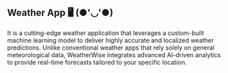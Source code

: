 ## Weather App  🖥️ (●'◡'●)
It is a cutting-edge weather application that leverages a custom-built machine learning model to deliver highly accurate and localized weather predictions. Unlike conventional weather apps that rely solely on general meteorological data, WeatherWise integrates advanced AI-driven analytics to provide real-time forecasts tailored to your specific location.



